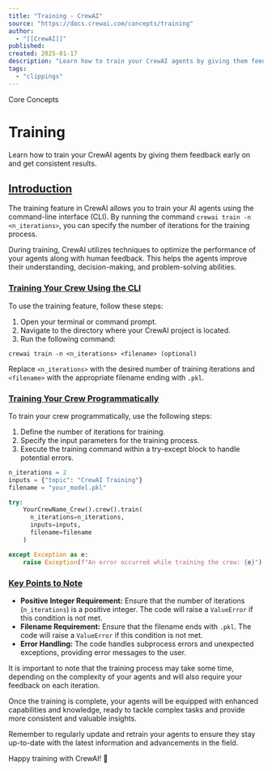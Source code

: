 ```yaml
---
title: "Training - CrewAI"
source: "https://docs.crewai.com/concepts/training"
author:
  - "[[CrewAI]]"
published:
created: 2025-01-17
description: "Learn how to train your CrewAI agents by giving them feedback early on and get consistent results."
tags:
  - "clippings"
---
```


Core Concepts

# Training

Learn how to train your CrewAI agents by giving them feedback early on and get consistent results.

## [Introduction​](https://docs.crewai.com/concepts/#introduction)

The training feature in CrewAI allows you to train your AI agents using the command-line interface (CLI). By running the command `crewai train -n <n_iterations>`, you can specify the number of iterations for the training process.

During training, CrewAI utilizes techniques to optimize the performance of your agents along with human feedback. This helps the agents improve their understanding, decision-making, and problem-solving abilities.

### [Training Your Crew Using the CLI​](https://docs.crewai.com/concepts/#training-your-crew-using-the-cli)

To use the training feature, follow these steps:

1. Open your terminal or command prompt.
2. Navigate to the directory where your CrewAI project is located.
3. Run the following command:

```shell
crewai train -n <n_iterations> <filename> (optional)
```

Replace `<n_iterations>` with the desired number of training iterations and `<filename>` with the appropriate filename ending with `.pkl`.

### [Training Your Crew Programmatically​](https://docs.crewai.com/concepts/#training-your-crew-programmatically)

To train your crew programmatically, use the following steps:

1. Define the number of iterations for training.
2. Specify the input parameters for the training process.
3. Execute the training command within a try-except block to handle potential errors.

```python
n_iterations = 2
inputs = {"topic": "CrewAI Training"}
filename = "your_model.pkl"

try:
    YourCrewName_Crew().crew().train(
      n_iterations=n_iterations,
      inputs=inputs,
      filename=filename
    )

except Exception as e:
    raise Exception(f"An error occurred while training the crew: {e}")
```

### [Key Points to Note](https://docs.crewai.com/concepts/#key-points-to-note)

- **Positive Integer Requirement:** Ensure that the number of iterations (`n_iterations`) is a positive integer. The code will raise a `ValueError` if this condition is not met.
- **Filename Requirement:** Ensure that the filename ends with `.pkl`. The code will raise a `ValueError` if this condition is not met.
- **Error Handling:** The code handles subprocess errors and unexpected exceptions, providing error messages to the user.

It is important to note that the training process may take some time, depending on the complexity of your agents and will also require your feedback on each iteration.

Once the training is complete, your agents will be equipped with enhanced capabilities and knowledge, ready to tackle complex tasks and provide more consistent and valuable insights.

Remember to regularly update and retrain your agents to ensure they stay up-to-date with the latest information and advancements in the field.

Happy training with CrewAI! 🚀

